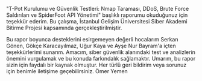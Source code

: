 "T-Pot Kurulumu ve Güvenlik Testleri: Nmap Taraması, DDoS, Brute Force Saldırıları ve SpiderFoot API Yönetimi" başlıklı raporumu okuduğunuz için teşekkür ederim. Bu çalışma, İstanbul Gelişim Üniversitesi Siber Akademi Bitirme Projesi kapsamında gerçekleştirilmiştir.

Bu rapor boyunca desteklerini esirgemeyen değerli hocalarım Serkan Gönen, Gökçe Karacayılmaz, Uğur Kaya ve Ayşe Nur Bayram'a içten teşekkürlerimi sunarım. Amacım, siber güvenlik alanındaki test ve analizlerin önemini vurgulamak ve bu konuda farkındalık sağlamaktır. Umarım, bu rapor sizin için faydalı bir kaynak olmuştur. Her türlü geri bildirim veya sorunuz için benimle iletişime geçebilirsiniz. Ömer Yemen
